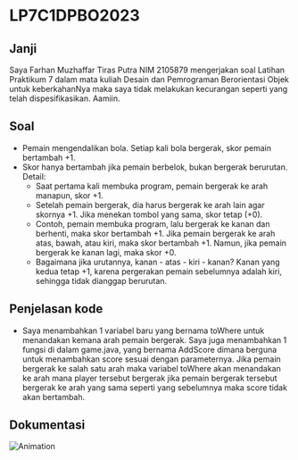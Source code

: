 # LP7C1DPBO2023

## Janji
Saya Farhan Muzhaffar Tiras Putra NIM 2105879 mengerjakan soal Latihan Praktikum 7 dalam mata kuliah Desain dan Pemrograman Berorientasi Objek untuk keberkahanNya maka saya tidak melakukan kecurangan seperti yang telah dispesifikasikan. Aamiin.

## Soal
- Pemain mengendalikan bola. Setiap kali bola bergerak, skor pemain bertambah +1.
- Skor hanya bertambah jika pemain berbelok, bukan bergerak berurutan. Detail:
  - Saat pertama kali membuka program, pemain bergerak ke arah manapun, skor +1.
  - Setelah pemain bergerak, dia harus bergerak ke arah lain agar skornya +1. Jika menekan tombol yang sama, skor tetap (+0).
  - Contoh, pemain membuka program, lalu bergerak ke kanan dan berhenti, maka skor bertambah +1. Jika pemain bergerak ke arah atas, bawah, atau kiri, maka skor bertambah +1. Namun, jika pemain bergerak ke kanan lagi, maka skor +0.
  - Bagaimana jika urutannya, kanan - atas - kiri - kanan? Kanan yang kedua tetap +1, karena pergerakan pemain sebelumnya adalah kiri, sehingga tidak dianggap berurutan.


## Penjelasan kode 
- Saya menambahkan 1 variabel baru yang bernama toWhere untuk menandakan kemana arah pemain bergerak. Saya juga menambahkan 1 fungsi di dalam game.java, yang bernama AddScore dimana berguna untuk menambahkan score sesuai dengan parameternya. Jika pemain bergerak ke salah satu arah maka variabel toWhere akan menandakan ke arah mana player tersebut bergerak jika pemain bergerak tersebut bergerak ke arah yang sama seperti yang sebelumnya maka score tidak akan bertambah.

## Dokumentasi
![Animation](https://user-images.githubusercontent.com/96176429/233841912-3046f8a0-346d-4160-a902-2cebe67e00d9.gif)



